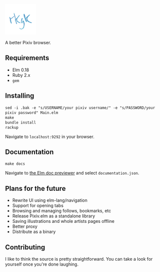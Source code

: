 ![rkgk](static/logo.png)

A better Pixiv browser.

## Requirements
- Elm 0.18
- Ruby 2.x
- `gem`

## Installing
```
sed -i .bak -e "s/USERNAME/your pixiv username/" -e "s/PASSWORD/your pixiv password" Main.elm
make
bundle install
rackup
```
Navigate to `localhost:9292` in your browser.

## Documentation
```
make docs
```
Navigate to [the Elm doc previewer](http://package.elm-lang.org/help/docs-preview) and select `documentation.json`.

## Plans for the future
- Rewrite UI using elm-lang/navigation
- Support for opening tabs
- Browsing and managing follows, bookmarks, etc
- Release Pixiv.elm as a standalone library
- Saving illustrations and whole artists pages offline
- Better proxy
- Distribute as a binary

## Contributing
I like to think the source is pretty straightforward. You can take a look for yourself once you're done laughing.
